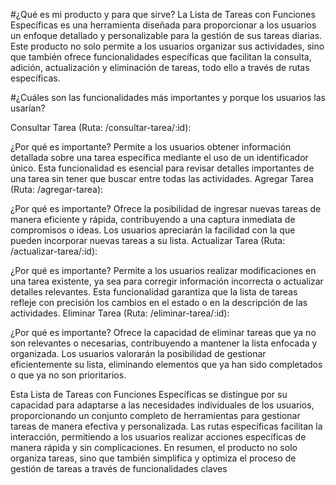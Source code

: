 #¿Qué es mi producto y para que sirve?
La Lista de Tareas con Funciones Específicas es una herramienta diseñada para proporcionar a los usuarios un enfoque detallado y personalizable para la gestión de sus tareas diarias. Este producto no solo permite a los usuarios organizar sus actividades, sino que también ofrece funcionalidades específicas que facilitan la consulta, adición, actualización y eliminación de tareas, todo ello a través de rutas específicas.

#¿Cuáles son las funcionalidades más importantes y porque los usuarios las usarían?

Consultar Tarea (Ruta: /consultar-tarea/:id):

¿Por qué es importante? Permite a los usuarios obtener información detallada sobre una tarea específica mediante el uso de un identificador único. Esta funcionalidad es esencial para revisar detalles importantes de una tarea sin tener que buscar entre todas las actividades.
Agregar Tarea (Ruta: /agregar-tarea):

¿Por qué es importante? Ofrece la posibilidad de ingresar nuevas tareas de manera eficiente y rápida, contribuyendo a una captura inmediata de compromisos o ideas. Los usuarios apreciarán la facilidad con la que pueden incorporar nuevas tareas a su lista.
Actualizar Tarea (Ruta: /actualizar-tarea/:id):

¿Por qué es importante? Permite a los usuarios realizar modificaciones en una tarea existente, ya sea para corregir información incorrecta o actualizar detalles relevantes. Esta funcionalidad garantiza que la lista de tareas refleje con precisión los cambios en el estado o en la descripción de las actividades.
Eliminar Tarea (Ruta: /eliminar-tarea/:id):

¿Por qué es importante? Ofrece la capacidad de eliminar tareas que ya no son relevantes o necesarias, contribuyendo a mantener la lista enfocada y organizada. Los usuarios valorarán la posibilidad de gestionar eficientemente su lista, eliminando elementos que ya han sido completados o que ya no son prioritarios.

Esta Lista de Tareas con Funciones Específicas se distingue por su capacidad para adaptarse a las necesidades individuales de los usuarios, proporcionando un conjunto completo de herramientas para gestionar tareas de manera efectiva y personalizada. Las rutas específicas facilitan la interacción, permitiendo a los usuarios realizar acciones específicas de manera rápida y sin complicaciones. En resumen, el producto no solo organiza tareas, sino que también simplifica y optimiza el proceso de gestión de tareas a través de funcionalidades claves